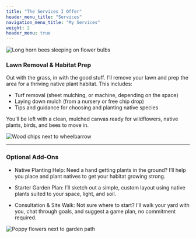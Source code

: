 ```yaml
---
title: "The Services I Offer"
header_menu_title: "Services"
navigation_menu_title: "My Services"
weight: 2
header_menu: true
---
```


![Long horn bees sleeping on flower bulbs](/images/bees1_static.webp)

### Lawn Removal & Habitat Prep

Out with the grass, in with the good stuff. I’ll remove your lawn and prep the area for a thriving native plant habitat. This includes:

- Turf removal (sheet mulching, or machine, depending on the space)
- Laying down mulch (from a nursery or free chip drop)
- Tips and guidance for choosing and planting native species

You’ll be left with a clean, mulched canvas ready for wildflowers, native plants, birds, and bees to move in.

![Wood chips next to wheelbarrow](/images/mulch_static.webp)

---

### Optional Add-Ons

- Native Planting Help:
  Need a hand getting plants in the ground? I’ll help you place and plant natives to get your habitat growing strong.

- Starter Garden Plan:
  I’ll sketch out a simple, custom layout using native plants suited to your space, light, and soil.

- Consultation & Site Walk:
  Not sure where to start? I’ll walk your yard with you, chat through goals, and suggest a game plan, no commitment required.

![Poppy flowers next to garden path](/images/habitat1_static.webp)
